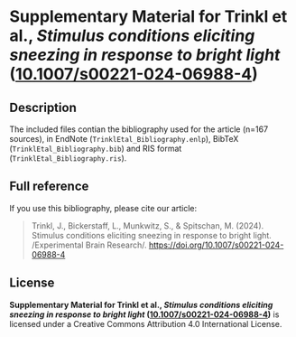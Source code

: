 # Supplementary Material for Trinkl et al., *Stimulus conditions eliciting sneezing in response to bright light* ([10.1007/s00221-024-06988-4](https://doi.org/10.1007/s00221-024-06988-4))

## Description

The included files contian the bibliography used for the article (n=167 sources), in EndNote (`TrinklEtal_Bibliography.enlp`), BibTeX (`TrinklEtal_Bibliography.bib`) and RIS format (`TrinklEtal_Bibliography.ris`).

## Full reference

If you use this bibliography, please cite our article:

> Trinkl, J., Bickerstaff, L., Munkwitz, S., & Spitschan, M. (2024). Stimulus conditions eliciting sneezing in response to bright light. /Experimental Brain Research/. https://doi.org/10.1007/s00221-024-06988-4

## License

**Supplementary Material for Trinkl et al., *Stimulus conditions eliciting sneezing in response to bright light* ([10.1007/s00221-024-06988-4](https://doi.org/10.1007/s00221-024-06988-4))** is licensed under a Creative Commons Attribution 4.0 International License.
